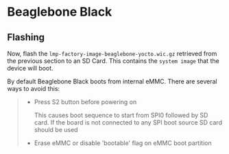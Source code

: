 # Beaglebone Black

## Flashing

Now, flash the `lmp-factory-image-beaglebone-yocto.wic.gz` retrieved
from the previous section to an SD Card. This contains the
`system image` that the device will boot.

By default Beaglebone Black boots from internal eMMC. There are several
ways to avoid this:

> -   Press S2 button before powering on
>
>     This causes boot sequence to start from SPI0 followed by SD card.
>     If the board is not connected to any SPI boot source SD card
>     should be used
>
> -   Erase eMMC or disable 'bootable' flag on eMMC boot partition
